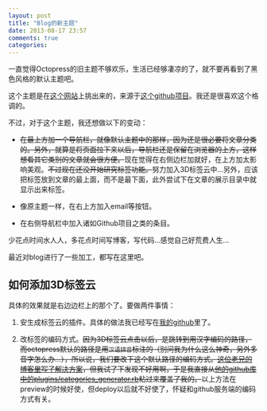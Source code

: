 ```yaml
---
layout: post
title: "Blog的新主题"
date: 2013-08-17 23:57
comments: true
categories: 
---
```

一直觉得Octopress的旧主题不够欢乐，生活已经够凄凉的了，就不要再看到了黑色风格的默认主题吧。

这个主题是在[这个网站](http://opthemes.com/)上挑出来的，来源于[这个github项目](https://github.com/roberto/oct2-orange)。我还是很喜欢这个格调的。

不过，对于这个主题，我还想做以下的变动：

* ~~在最上方加一个导航栏，就像默认主题中的那样，因为还是很必要将文章分类的。另外，就算是将页面拉下来以后，导航栏还是保留在浏览器的上方，这样想看其它类别的文章就会很方便。~~现在觉得在右侧边栏加就好，在上方加太影响美观。~~不过现在还没开始研究标签功能。~~努力加入3D标签云中...另外，应该把标签放到文章的最上面，而不是最下面，此外尝试下在文章的展示目录中就显示出来标签。

* 像原主题一样，在右上方加入email等按钮。

* 在右侧导航栏中加入诸如Github项目之类的条目。

少花点时间水人人，多花点时间写博客，写代码...感觉自己好荒费人生...

最近对blog进行了一些加工，都写在这里吧。

## 如何添加3D标签云

具体的效果就是右边边栏上的那个了。要做两件事情：

1. 安生成标签云的插件。具体的做法我已经写在[我的github](https://github.com/guori12321/octopress-cumulus)里了。

2. 改标签的编码方式。~~因为3D标签云点击以后，是跳转到用汉字编码的路径，而octopress默认的路径是用`汉语拼音`标注的（别问我为什么这么神奇，另外多音字怎么办...），所以说，我们要改下这个默认路径的编码方式。[这位老兄的博客里写了解决方案](http://notes.liyaos.com/blog/2013/01/18/octopress/)，但我试了下发现不好用啊，于是我直接从[他的github库中的plugins/categories_generator.rb](https://github.com/lastland/octopress)粘过来覆盖了我的。~~以上方法在preview的时候好使，但deploy以后就不好使了，怀疑和github服务端的编码方式有关。

